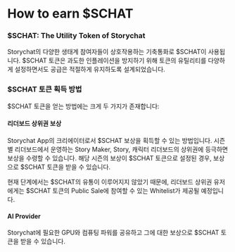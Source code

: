 # How to earn $SCHAT

### $SCHAT: The Utility Token of Storychat

Storychat의 다양한 생태계 참여자들이 상호작용하는 기축통화로 $SCHAT이 사용됩니다. $SCHAT 토큰은 과도한 인플레이션을 방지하기 위해 토큰의 유틸리티를 다양하게 설정하면서도 공급은 적절하게 유지하도록 설계되었습니다.



### $SCHAT 토큰 획득 방법

$SCHAT 토큰을 얻는 방법에는 크게 두 가지가 존재합니다:

#### 리더보드 상위권 보상

Storychat App의 크리에이터로서 $SCHAT 보상을 획득할 수 있는 방법입니다. 시즌별 리더보드에서 운영하는 Story Maker, Story, 캐릭터 리더보드의 상위권에 등극하면 보상을 수령할 수 있습니다. 해당 시즌의 보상이 $SCHAT 토큰으로 설정된 경우, 보상으로 $SCHAT 토큰을 받을 수 있습니다.

현재 단계에서는 $SCHAT의 유통이 이루어지지 않았기 때문에, 리더보드 상위권 유저에게는 $SCHAT 토큰의 Public Sale에 참여할 수 있는 Whitelist가 제공될 예정입니다.



#### AI Provider

Storychat에 필요한 GPU와 컴퓨팅 파워를 공유하고 그에 대한 보상으로 $SCHAT 토큰을 받을 수 있습니다.




